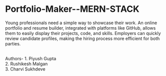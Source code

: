 # Portfolio-Maker--MERN-STACK

Young professionals need a simple way to showcase their work. An online portfolio and resume builder, integrated with platforms like GitHub, allows them to easily display their projects, code, and skills. Employers can quickly review candidate profiles, making the hiring process more efficient for both parties.
<br>
<br>

Authors- 1. Piyush Gupta
<br> 2. Rushikesh Malgan
<br> 3. Charvi Sukhdeve
